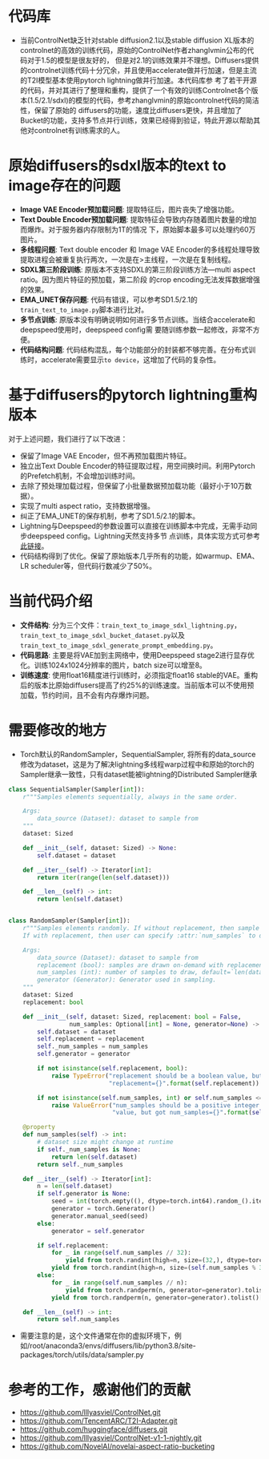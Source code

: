 # 代码库

- 当前ControlNet缺乏针对stable diffusion2.1以及stable diffusion XL版本的controlnet的高效的训练代码，原始的ControlNet作者zhanglvmin公布的代码对于1.5的模型是很友好的，
  但是对2.1的训练效果并不理想。Diffusers提供的controlnet训练代码十分冗余，并且使用accelerate做并行加速，但是主流的T2I模型基本使用pytorch lightning做并行加速。本代码库参
  考了若干开源的代码，并对其进行了整理和重构，提供了一个有效的训练Controlnet各个版本(1.5/2.1/sdxl)的模型的代码，参考zhanglvmin的原始controlnet代码的简洁性，保留了原始的
  diffusers的功能，速度比diffusers更快，并且增加了Bucket的功能，支持多节点并行训练，效果已经得到验证，特此开源以帮助其他对controlnet有训练需求的人。
 
# 原始diffusers的sdxl版本的text to image存在的问题

- **Image VAE Encoder预加载问题**: 提取特征后，图片丧失了增强功能。
- **Text Double Encoder预加载问题**: 提取特征会导致内存随着图片数量的增加而爆炸。对于服务器内存限制为1T的情况
下，原始脚本最多可以处理约60万图片。
- **多线程问题**: Text double encoder 和 Image VAE Encoder的多线程处理导致提取进程会被重复执行两次，一次是在>主线程，一次是在复制线程。
- **SDXL第三阶段训练**: 原版本不支持SDXL的第三阶段训练方法—multi aspect ratio。因为图片特征的预加载，第二阶段
的crop encoding无法发挥数据增强的效果。
- **EMA_UNET保存问题**: 代码有错误，可以参考SD1.5/2.1的`train_text_to_image.py`脚本进行比对。
- **多节点训练**: 原版本没有明确说明如何进行多节点训练。当结合accelerate和deepspeed使用时，deepspeed config需
要随训练参数一起修改，非常不方便。
- **代码结构问题**: 代码结构混乱，每个功能部分的封装都不够完善。在分布式训练时，accelerate需要显示`to device`，这增加了代码的复杂性。

# 基于diffusers的pytorch lightning重构版本

对于上述问题，我们进行了以下改进：

- 保留了Image VAE Encoder，但不再预加载图片特征。
- 独立出Text Double Encoder的特征提取过程，用空间换时间。利用Pytorch的Prefetch机制，不会增加训练时间。
- 去除了预处理加载过程，但保留了小批量数据预加载功能（最好小于10万数据）。
- 实现了multi aspect ratio，支持数据增强。
- 纠正了EMA_UNET的保存机制，参考了SD1.5/2.1的脚本。
- Lightning与Deepspeed的参数设置可以直接在训练脚本中完成，无需手动同步deepspeed config。Lightning天然支持多节
点训练，具体实现方式可参考[此链接](https://lightning.ai/docs/pytorch/stable/clouds/cluster_intermediate_2.html)。
- 代码结构得到了优化。保留了原始版本几乎所有的功能，如warmup、EMA、LR scheduler等，但代码行数减少了50%。

# 当前代码介绍

- **文件结构**: 分为三个文件：`train_text_to_image_sdxl_lightning.py`，`train_text_to_image_sdxl_bucket_dataset.py`以及`train_text_to_image_sdxl_generate_prompt_embedding.py`。
- **代码思路**: 主要是将VAE加到主网络中，使用Deepspeed stage2进行显存优化。训练1024x1024分辨率的图片，batch size可以增至8。
- **训练速度**: 使用float16精度进行训练时，必须指定float16 stable的VAE。重构后的版本比原始diffusers提高了约25%的训练速度。当前版本可以不使用预加载，节约时间，且不会有内存爆炸问题。

# 需要修改的地方
- Torch默认的RandomSampler，SequentialSampler, 将所有的data_source修改为dataset，这是为了解决lightning多线程warp过程中和原始的torch的Sampler继承一致性，只有dataset能被lightning的Distributed Sampler继承
```python
class SequentialSampler(Sampler[int]):
    r"""Samples elements sequentially, always in the same order.

    Args:
        data_source (Dataset): dataset to sample from
    """
    dataset: Sized

    def __init__(self, dataset: Sized) -> None:
        self.dataset = dataset

    def __iter__(self) -> Iterator[int]:
        return iter(range(len(self.dataset)))

    def __len__(self) -> int:
        return len(self.dataset)


class RandomSampler(Sampler[int]):
    r"""Samples elements randomly. If without replacement, then sample from a shuffled dataset.
    If with replacement, then user can specify :attr:`num_samples` to draw.

    Args:
        data_source (Dataset): dataset to sample from
        replacement (bool): samples are drawn on-demand with replacement if ``True``, default=``False``
        num_samples (int): number of samples to draw, default=`len(dataset)`.
        generator (Generator): Generator used in sampling.
    """
    dataset: Sized
    replacement: bool

    def __init__(self, dataset: Sized, replacement: bool = False,
                 num_samples: Optional[int] = None, generator=None) -> None:
        self.dataset = dataset
        self.replacement = replacement
        self._num_samples = num_samples
        self.generator = generator

        if not isinstance(self.replacement, bool):
            raise TypeError("replacement should be a boolean value, but got "
                            "replacement={}".format(self.replacement))

        if not isinstance(self.num_samples, int) or self.num_samples <= 0:
            raise ValueError("num_samples should be a positive integer "
                             "value, but got num_samples={}".format(self.num_samples))

    @property
    def num_samples(self) -> int:
        # dataset size might change at runtime
        if self._num_samples is None:
            return len(self.dataset)
        return self._num_samples

    def __iter__(self) -> Iterator[int]:
        n = len(self.dataset)
        if self.generator is None:
            seed = int(torch.empty((), dtype=torch.int64).random_().item())
            generator = torch.Generator()
            generator.manual_seed(seed)
        else:
            generator = self.generator

        if self.replacement:
            for _ in range(self.num_samples // 32):
                yield from torch.randint(high=n, size=(32,), dtype=torch.int64, generator=generator).tolist()
            yield from torch.randint(high=n, size=(self.num_samples % 32,), dtype=torch.int64, generator=generator).tolist()
        else:
            for _ in range(self.num_samples // n):
                yield from torch.randperm(n, generator=generator).tolist()
            yield from torch.randperm(n, generator=generator).tolist()[:self.num_samples % n]

    def __len__(self) -> int:
        return self.num_samples
```
- 需要注意的是，这个文件通常在你的虚拟环境下，例如/root/anaconda3/envs/diffusers/lib/python3.8/site-packages/torch/utils/data/sampler.py
  
# 参考的工作，感谢他们的贡献
- https://github.com/lllyasviel/ControlNet.git
- https://github.com/TencentARC/T2I-Adapter.git
- https://github.com/huggingface/diffusers.git
- https://github.com/lllyasviel/ControlNet-v1-1-nightly.git
- https://github.com/NovelAI/novelai-aspect-ratio-bucketing
